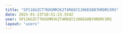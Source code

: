 ```yaml
---
title: "SP116GZCT7KHSMMJK2T4R6QY2J06EG0B7HRDRCXRS"
date: 2025-01-23T10:51:23.554Z
user: SP116GZCT7KHSMMJK2T4R6QY2J06EG0B7HRDRCXRS
layout: "users"
---
```

    